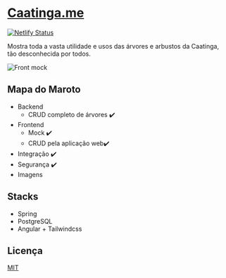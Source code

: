 # [Caatinga.me](https://caatinga.netlify.app/home)

[![Netlify Status](https://api.netlify.com/api/v1/badges/ed9f5d44-3832-47b1-9d42-0d39cd76699c/deploy-status)](https://app.netlify.com/sites/caatinga/deploys)

Mostra toda a vasta utilidade e usos das árvores e arbustos da Caatinga, tão desconhecida por todos.

![Front mock](https://user-images.githubusercontent.com/52302576/162342259-3352276c-d0af-4fe7-b518-162f75303ff1.PNG)

## Mapa do Maroto

- Backend
  - CRUD completo de árvores ✔️
- Frontend 
  - Mock ✔️
  - CRUD pela aplicação web✔️
- Integração ✔️
- Segurança ✔️
- Imagens

## Stacks

- Spring
- PostgreSQL
- Angular + Tailwindcss

## Licença

[MIT](#LICENCE)

